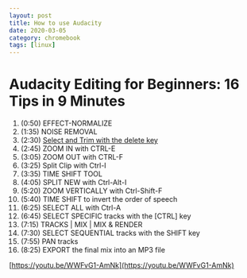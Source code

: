 ```yaml
---
layout: post
title: How to use Audacity
date: 2020-03-05
category: chromebook
tags: [linux]
---
```


# Audacity Editing for Beginners: 16 Tips in 9 Minutes

1. (0:50) EFFECT-NORMALIZE
2. (1:35) NOISE REMOVAL
3. (2:30) [Select and Trim with the delete key](https://www.youtube.com/watch?v=WWFvG1-AmNk&t=150s)
4. (2:45) ZOOM IN with CTRL-E
5. (3:05) ZOOM OUT with CTRL-F
6. (3:25) Split Clip with Ctrl-I
7. (3:35) TIME SHIFT TOOL
8. (4:05) SPLIT NEW with Ctrl-Alt-I
9. (5:20) ZOOM VERTICALLY with Ctrl-Shift-F
10. (5:40) TIME SHIFT to invert the order of speech
11. (6:25) SELECT ALL with Ctrl-A
12. (6:45) SELECT SPECIFIC tracks with the [CTRL] key
13. (7:15) TRACKS | MIX | MIX & RENDER 
14. (7:30) SELECT SEQUENTIAL tracks with the SHIFT key
15. (7:55) PAN tracks 
16. (8:25) EXPORT the final mix into an MP3 file

[https://youtu.be/WWFvG1-AmNk](https://youtu.be/WWFvG1-AmNk)
